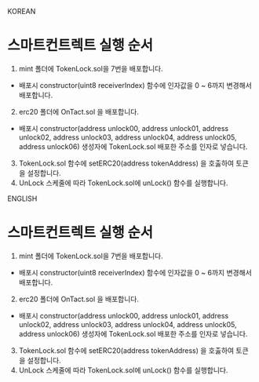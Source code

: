 KOREAN

# 스마트컨트렉트 실행 순서

1. mint 폴더에 TokenLock.sol을 7번을 배포합니다.

- 배포시 constructor(uint8 receiverIndex) 함수에 인자값을 0 ~ 6까지 변경해서 배포합니다.

2. erc20 폴더에 OnTact.sol 을 배포합니다.

- 배포시 constructor(address unlock00, address unlock01, address unlock02, address unlock03, address unlock04, address unlock05, address unlock06) 생성자에 TokenLock.sol 배포한 주소를 인자로 넣습니다.

3. TokenLock.sol 함수에 setERC20(address tokenAddress) 을 호춣하여 토큰을 설정합니다.
4. UnLock 스케줄에 따라 TokenLock.sol에 unLock() 함수를 실행합니다.

ENGLISH

# 스마트컨트렉트 실행 순서

1. mint 폴더에 TokenLock.sol을 7번을 배포합니다.

- 배포시 constructor(uint8 receiverIndex) 함수에 인자값을 0 ~ 6까지 변경해서 배포합니다.

2. erc20 폴더에 OnTact.sol 을 배포합니다.

- 배포시 constructor(address unlock00, address unlock01, address unlock02, address unlock03, address unlock04, address unlock05, address unlock06) 생성자에 TokenLock.sol 배포한 주소를 인자로 넣습니다.

3. TokenLock.sol 함수에 setERC20(address tokenAddress) 을 호춣하여 토큰을 설정합니다.
4. UnLock 스케줄에 따라 TokenLock.sol에 unLock() 함수를 실행합니다.
